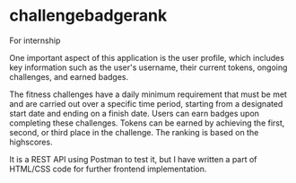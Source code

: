 # challengebadgerank
For internship

One important aspect of this application is the user profile, 
which includes key information such as the user's username, 
their current tokens, ongoing challenges, and earned badges.

The fitness challenges have a daily minimum requirement that 
must be met and are carried out over a specific time period,
starting from a designated start date and ending on a finish date.
Users can earn badges upon completing these challenges.
Tokens can be earned by achieving the first, second, or third place in the challenge.
The ranking is based on the highscores.

It is a REST API using Postman to test it, 
but I have written a part of HTML/CSS code for further frontend implementation.
